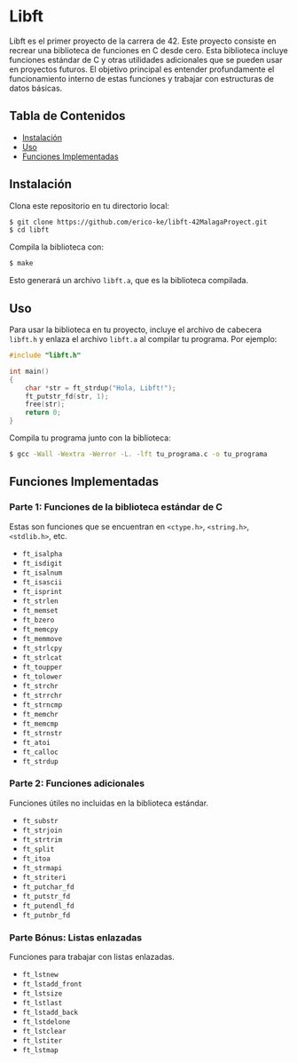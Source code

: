 # Libft

Libft es el primer proyecto de la carrera de 42. Este proyecto consiste en recrear una biblioteca de funciones en C desde cero. Esta biblioteca incluye funciones estándar de C y otras utilidades adicionales que se pueden usar en proyectos futuros. El objetivo principal es entender profundamente el funcionamiento interno de estas funciones y trabajar con estructuras de datos básicas.

## Tabla de Contenidos

- [Instalación](#instalación)
- [Uso](#uso)
- [Funciones Implementadas](#funciones-implementadas)

## Instalación

Clona este repositorio en tu directorio local:

```bash
$ git clone https://github.com/erico-ke/libft-42MalagaProyect.git
$ cd libft
```

Compila la biblioteca con:

```bash
$ make
```

Esto generará un archivo `libft.a`, que es la biblioteca compilada.

## Uso

Para usar la biblioteca en tu proyecto, incluye el archivo de cabecera `libft.h` y enlaza el archivo `libft.a` al compilar tu programa. Por ejemplo:

```c
#include "libft.h"

int main()
{
    char *str = ft_strdup("Hola, Libft!");
    ft_putstr_fd(str, 1);
    free(str);
    return 0;
}
```

Compila tu programa junto con la biblioteca:

```bash
$ gcc -Wall -Wextra -Werror -L. -lft tu_programa.c -o tu_programa
```

## Funciones Implementadas

### Parte 1: Funciones de la biblioteca estándar de C

Estas son funciones que se encuentran en `<ctype.h>`, `<string.h>`, `<stdlib.h>`, etc.

- `ft_isalpha`
- `ft_isdigit`
- `ft_isalnum`
- `ft_isascii`
- `ft_isprint`
- `ft_strlen`
- `ft_memset`
- `ft_bzero`
- `ft_memcpy`
- `ft_memmove`
- `ft_strlcpy`
- `ft_strlcat`
- `ft_toupper`
- `ft_tolower`
- `ft_strchr`
- `ft_strrchr`
- `ft_strncmp`
- `ft_memchr`
- `ft_memcmp`
- `ft_strnstr`
- `ft_atoi`
- `ft_calloc`
- `ft_strdup`

### Parte 2: Funciones adicionales

Funciones útiles no incluidas en la biblioteca estándar.

- `ft_substr`
- `ft_strjoin`
- `ft_strtrim`
- `ft_split`
- `ft_itoa`
- `ft_strmapi`
- `ft_striteri`
- `ft_putchar_fd`
- `ft_putstr_fd`
- `ft_putendl_fd`
- `ft_putnbr_fd`

### Parte Bónus: Listas enlazadas

Funciones para trabajar con listas enlazadas.

- `ft_lstnew`
- `ft_lstadd_front`
- `ft_lstsize`
- `ft_lstlast`
- `ft_lstadd_back`
- `ft_lstdelone`
- `ft_lstclear`
- `ft_lstiter`
- `ft_lstmap`
